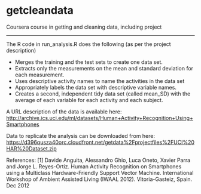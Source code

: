 getcleandata
============

Coursera course in getting and cleaning data, including project

-----------------------------------------------------------------------------------------

The R code in run_analysis.R does the following (as per the project description)

* Merges the training and the test sets to create one data set.
* Extracts only the measurements on the mean and standard deviation for each measurement. 
* Uses descriptive activity names to name the activities in the data set
* Appropriately labels the data set with descriptive variable names. 
* Creates a second, independent tidy data set (called mean_SD) with the average of each variable for each activity and each subject. 

A URL description of the data is available here: http://archive.ics.uci.edu/ml/datasets/Human+Activity+Recognition+Using+Smartphones 

Data to replicate the analysis can be downloaded from here:
https://d396qusza40orc.cloudfront.net/getdata%2Fprojectfiles%2FUCI%20HAR%20Dataset.zip 

References:
[1] Davide Anguita, Alessandro Ghio, Luca Oneto, Xavier Parra and Jorge L. Reyes-Ortiz. Human Activity Recognition on Smartphones using a Multiclass Hardware-Friendly Support Vector Machine. International Workshop of Ambient Assisted Living (IWAAL 2012). Vitoria-Gasteiz, Spain. Dec 2012
